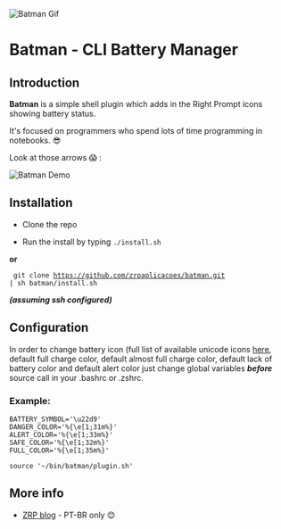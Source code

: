 ![Batman Gif](http://orig15.deviantart.net/67eb/f/2012/205/e/4/pikachu___batman_by_mnrart-d58f68d.gif)

# Batman - CLI Battery Manager


## Introduction

**Batman** is a simple shell plugin which adds in the Right Prompt icons showing battery status. 

It's focused on programmers who spend lots of time programming in notebooks. :sunglasses:

Look at those arrows :scream: :

![Batman Demo](http://labs.zrp.com.br/wp-content/uploads/2016/04/shell-300x45.png "Demo of batman icons")

## Installation

- Clone the repo

- Run the install by typing <code>./install.sh</code>

**or**

<code> git clone https://github.com/zrpaplicacoes/batman.git | sh batman/install.sh </code>

***(assuming ssh configured)***

## Configuration

In order to change battery icon (full list of available unicode icons [here](http://unicode-table.com/en/#combining-diacritical-marks-extended), 
default full charge color, default almost full charge color, default lack of battery color and default alert color just change global variables
***before*** source call in your .bashrc or .zshrc.

### Example:

```
BATTERY_SYMBOL='\u22d9'
DANGER_COLOR='%{\e[1;31m%}'
ALERT_COLOR='%{\e[1;33m%}'
SAFE_COLOR='%{\e[1;32m%}'
FULL_COLOR='%{\e[1;35m%}'

source '~/bin/batman/plugin.sh'
```

## More info

- [ZRP blog](http://www.zrp.com.br/blog/2016/04/21/batman-cli-battery-manager/) - PT-BR only :blush:
